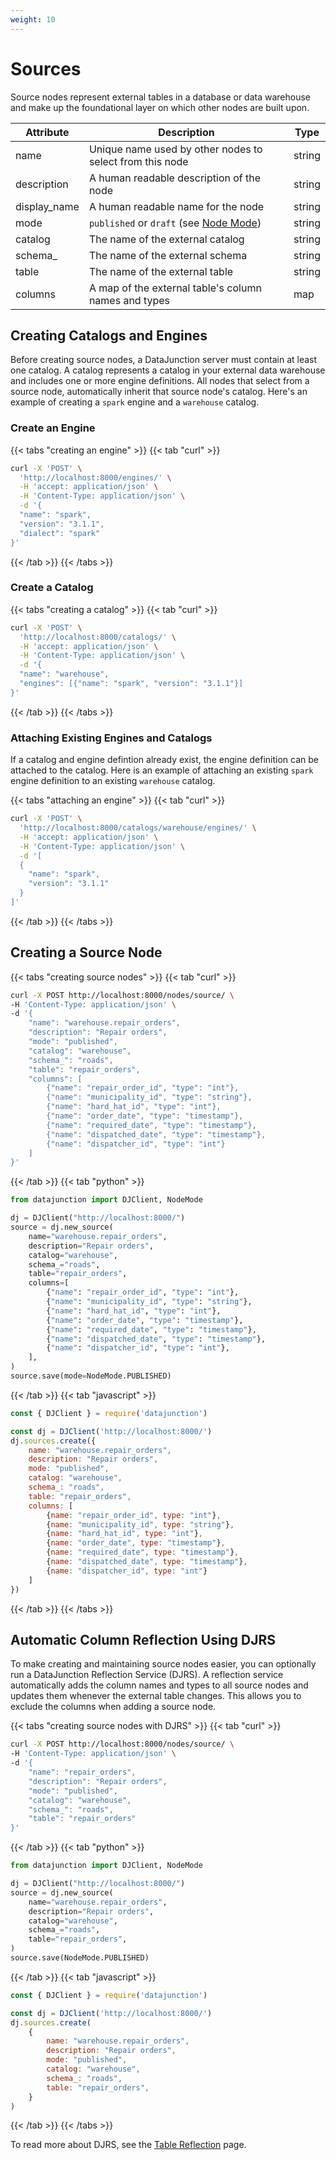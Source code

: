 ```yaml
---
weight: 10
---
```


# Sources

Source nodes represent external tables in a database or data warehouse and make up the foundational layer on which other nodes
are built upon.

| Attribute    | Description                                                                                 | Type   |
|--------------|---------------------------------------------------------------------------------------------|--------|
| name         | Unique name used by other nodes to select from this node                                    | string |
| description  | A human readable description of the node                                                    | string |
| display_name | A human readable name for the node                                                          | string |
| mode         | `published` or `draft` (see [Node Mode](../../../dj-concepts/node-dependencies/#node-mode)) | string |
| catalog      | The name of the external catalog                                                            | string |
| schema_      | The name of the external schema                                                             | string |
| table        | The name of the external table                                                              | string |
| columns      | A map of the external table's column names and types                                        | map    |

## Creating Catalogs and Engines

Before creating source nodes, a DataJunction server must contain at least one catalog. A catalog represents a catalog in
your external data warehouse and includes one or more engine definitions. All nodes that select from a source node,
automatically inherit that source node's catalog. Here's an example of creating a `spark` engine and a `warehouse` catalog.

### Create an Engine

{{< tabs "creating an engine" >}}
{{< tab "curl" >}}
```sh
curl -X 'POST' \
  'http://localhost:8000/engines/' \
  -H 'accept: application/json' \
  -H 'Content-Type: application/json' \
  -d '{
  "name": "spark",
  "version": "3.1.1",
  "dialect": "spark"
}'
```
{{< /tab >}}
{{< /tabs >}}

### Create a Catalog

{{< tabs "creating a catalog" >}}
{{< tab "curl" >}}
```sh
curl -X 'POST' \
  'http://localhost:8000/catalogs/' \
  -H 'accept: application/json' \
  -H 'Content-Type: application/json' \
  -d '{
  "name": "warehouse",
  "engines": [{"name": "spark", "version": "3.1.1"}]
}'
```
{{< /tab >}}
{{< /tabs >}}

### Attaching Existing Engines and Catalogs

If a catalog and engine defintion already exist, the engine definition can be attached to the catalog.
Here is an example of attaching an existing `spark` engine definition to an existing `warehouse` catalog.

{{< tabs "attaching an engine" >}}
{{< tab "curl" >}}
```sh
curl -X 'POST' \
  'http://localhost:8000/catalogs/warehouse/engines/' \
  -H 'accept: application/json' \
  -H 'Content-Type: application/json' \
  -d '[
  {
    "name": "spark",
    "version": "3.1.1"
  }
]'
```
{{< /tab >}}
{{< /tabs >}}

## Creating a Source Node

{{< tabs "creating source nodes" >}}
{{< tab "curl" >}}
```sh
curl -X POST http://localhost:8000/nodes/source/ \
-H 'Content-Type: application/json' \
-d '{
    "name": "warehouse.repair_orders",
    "description": "Repair orders",
    "mode": "published",
    "catalog": "warehouse",
    "schema_": "roads",
    "table": "repair_orders",
    "columns": [
        {"name": "repair_order_id", "type": "int"},
        {"name": "municipality_id", "type": "string"},
        {"name": "hard_hat_id", "type": "int"},
        {"name": "order_date", "type": "timestamp"},
        {"name": "required_date", "type": "timestamp"},
        {"name": "dispatched_date", "type": "timestamp"},
        {"name": "dispatcher_id", "type": "int"}
    ]
}'
```
{{< /tab >}}
{{< tab "python" >}}

```py
from datajunction import DJClient, NodeMode

dj = DJClient("http://localhost:8000/")
source = dj.new_source(
    name="warehouse.repair_orders",
    description="Repair orders",
    catalog="warehouse",
    schema_="roads",
    table="repair_orders",
    columns=[
        {"name": "repair_order_id", "type": "int"},
        {"name": "municipality_id", "type": "string"},
        {"name": "hard_hat_id", "type": "int"},
        {"name": "order_date", "type": "timestamp"},
        {"name": "required_date", "type": "timestamp"},
        {"name": "dispatched_date", "type": "timestamp"},
        {"name": "dispatcher_id", "type": "int"},
    ],
)
source.save(mode=NodeMode.PUBLISHED)
```
{{< /tab >}}
{{< tab "javascript" >}}
```js
const { DJClient } = require('datajunction')

const dj = DJClient('http://localhost:8000/')
dj.sources.create({
    name: "warehouse.repair_orders",
    description: "Repair orders",
    mode: "published",
    catalog: "warehouse",
    schema_: "roads",
    table: "repair_orders",
    columns: [
        {name: "repair_order_id", type: "int"},
        {name: "municipality_id", type: "string"},
        {name: "hard_hat_id", type: "int"},
        {name: "order_date", type: "timestamp"},
        {name: "required_date", type: "timestamp"},
        {name: "dispatched_date", type: "timestamp"},
        {name: "dispatcher_id", type: "int"}
    ]
})
```
{{< /tab >}}
{{< /tabs >}}

## Automatic Column Reflection Using DJRS

To make creating and maintaining source nodes easier, you can optionally run a DataJunction Reflection Service (DJRS). A reflection
service automatically adds the column names and types to all source nodes and updates them whenever the external table changes. This allows
you to exclude the columns when adding a source node.

{{< tabs "creating source nodes with DJRS" >}}
{{< tab "curl" >}}
```sh
curl -X POST http://localhost:8000/nodes/source/ \
-H 'Content-Type: application/json' \
-d '{
    "name": "repair_orders",
    "description": "Repair orders",
    "mode": "published",
    "catalog": "warehouse",
    "schema_": "roads",
    "table": "repair_orders"
}'
```
{{< /tab >}}
{{< tab "python" >}}

```py
from datajunction import DJClient, NodeMode

dj = DJClient("http://localhost:8000/")
source = dj.new_source(
    name="warehouse.repair_orders",
    description="Repair orders",
    catalog="warehouse",
    schema_="roads",
    table="repair_orders",
)
source.save(NodeMode.PUBLISHED)
```
{{< /tab >}}
{{< tab "javascript" >}}
```js
const { DJClient } = require('datajunction')

const dj = DJClient('http://localhost:8000/')
dj.sources.create(
    {
        name: "warehouse.repair_orders",
        description: "Repair orders",
        mode: "published",
        catalog: "warehouse",
        schema_: "roads",
        table: "repair_orders",
    }
)
```
{{< /tab >}}
{{< /tabs >}}

To read more about DJRS, see the [Table Reflection](../../../dj-concepts/table-reflection/) page.

